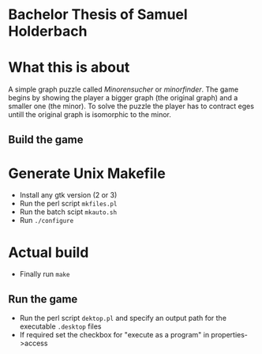 # Bachelor Thesis of Samuel Holderbach

# What this is about
A simple graph puzzle called <i>Minorensucher</i> or <i>minorfinder</i>.
The game begins by showing the player a bigger graph (the original graph) and a smaller one (the minor). To solve the puzzle the player has to contract eges untill the original graph is isomorphic to the minor.

## Build the game
# Generate Unix Makefile
- Install any gtk version (2 or 3)
- Run the perl script `mkfiles.pl`
- Run the batch scipt `mkauto.sh`
- Run `./configure`
# Actual build
- Finally run `make`

## Run the game
- Run the perl script `dektop.pl` and specify an output path for the executable `.desktop` files
- If required set the checkbox for "execute as a program" in properties->access